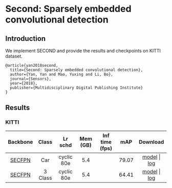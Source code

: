 # Second: Sparsely embedded convolutional detection

## Introduction

We implement SECOND and provide the results and checkpoints on KITTI dataset.
```
@article{yan2018second,
  title={Second: Sparsely embedded convolutional detection},
  author={Yan, Yan and Mao, Yuxing and Li, Bo},
  journal={Sensors},
  year={2018},
  publisher={Multidisciplinary Digital Publishing Institute}
}

```
## Results

### KITTI
|  Backbone   |Class| Lr schd | Mem (GB) | Inf time (fps) | mAP |Download |
| :---------: | :-----: | :------: | :------------: | :----: |:----: | :------: |
|    [SECFPN](./hv_second_secfpn_6x8_80e_kitti-3d-car.py)| Car |cyclic 80e|5.4||79.07|[model](https://download.openmmlab.com/mmdetection3d/v0.1.0_models/second/hv_second_secfpn_6x8_80e_kitti-3d-car/hv_second_secfpn_6x8_80e_kitti-3d-car_20200620_230238-393f000c.pth) &#124; [log](https://download.openmmlab.com/mmdetection3d/v0.1.0_models/second/hv_second_secfpn_6x8_80e_kitti-3d-car/hv_second_secfpn_6x8_80e_kitti-3d-car_20200620_230238.log.json)|
|    [SECFPN](./hv_second_secfpn_6x8_80e_kitti-3d-3class.py)| 3 Class |cyclic 80e|5.4||64.41|[model](https://download.openmmlab.com/mmdetection3d/v0.1.0_models/second/hv_second_secfpn_6x8_80e_kitti-3d-3class/hv_second_secfpn_6x8_80e_kitti-3d-3class_20200620_230238-9208083a.pth) &#124; [log](https://download.openmmlab.com/mmdetection3d/v0.1.0_models/second/hv_second_secfpn_6x8_80e_kitti-3d-3class/hv_second_secfpn_6x8_80e_kitti-3d-3class_20200620_230238-9208083a.pth)|
